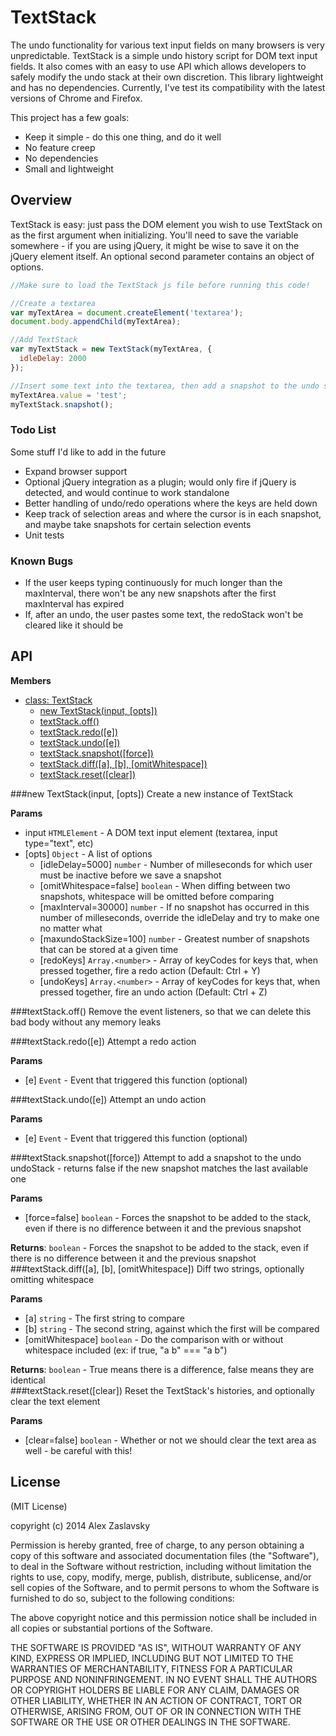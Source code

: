 # TextStack

The undo functionality for various text input fields on many browsers is very unpredictable.  TextStack is a simple undo history script for DOM text input fields.  It also comes with an easy to use API which allows developers to safely modify the undo stack at their own discretion.  This library lightweight and has no dependencies.  Currently, I've test its compatibility with the latest versions of Chrome and Firefox.

This project has a few goals:

* Keep it simple - do this one thing, and do it well
* No feature creep
* No dependencies
* Small and lightweight

## Overview

TextStack is easy: just pass the DOM element you wish to use TextStack on as the first argument when initializing.  You'll need to save the variable somewhere - if you are using jQuery, it might be wise to save it on the jQuery element itself.  An optional second parameter contains an object of options.

```js
//Make sure to load the TextStack js file before running this code!

//Create a textarea
var myTextArea = document.createElement('textarea');
document.body.appendChild(myTextArea);

//Add TextStack
var myTextStack = new TextStack(myTextArea, {
  idleDelay: 2000
});

//Insert some text into the textarea, then add a snapshot to the undo stack
myTextArea.value = 'test';
myTextStack.snapshot();
```

### Todo List

Some stuff I'd like to add in the future

* Expand browser support
* Optional jQuery integration as a plugin; would only fire if jQuery is detected, and would continue to work standalone
* Better handling of undo/redo operations where the keys are held down
* Keep track of selection areas and where the cursor is in each snapshot, and maybe take snapshots for certain selection events
* Unit tests

### Known Bugs
* If the user keeps typing continuously for much longer than the maxInterval, there won't be any new snapshots after the first maxInterval has expired
* If, after an undo, the user pastes some text, the redoStack won't be cleared like it should be

<a name="TextStack"></a>
## API
**Members**

* [class: TextStack](#TextStack)
  * [new TextStack(input, [opts])](#new_TextStack)
  * [textStack.off()](#TextStack#off)
  * [textStack.redo([e])](#TextStack#redo)
  * [textStack.undo([e])](#TextStack#undo)
  * [textStack.snapshot([force])](#TextStack#snapshot)
  * [textStack.diff([a], [b], [omitWhitespace])](#TextStack#diff)
  * [textStack.reset([clear])](#TextStack#reset)

<a name="new_TextStack"></a>
###new TextStack(input, [opts])
Create a new instance of TextStack

**Params**

- input `HTMLElement` - A DOM text input element (textarea, input type="text", etc)  
- \[opts\] `Object` - A list of options  
  - \[idleDelay=5000\] `number` - Number of milleseconds for which user must be inactive before we save a snapshot  
  - \[omitWhitespace=false\] `boolean` - When diffing between two snapshots, whitespace will be omitted before comparing  
  - \[maxInterval=30000\] `number` - If no snapshot has occurred in this number of milleseconds, override the idleDelay and try to make one no matter what  
  - \[maxundoStackSize=100\] `number` - Greatest number of snapshots that can be stored at a given time  
  - \[redoKeys\] `Array.<number>` - Array of keyCodes for keys that, when pressed together, fire a redo action (Default: Ctrl + Y)  
  - \[undoKeys\] `Array.<number>` - Array of keyCodes for keys that, when pressed together, fire an undo action (Default: Ctrl + Z)  

<a name="TextStack#off"></a>
###textStack.off()
Remove the event listeners, so that we can delete this bad body without any memory leaks

<a name="TextStack#redo"></a>
###textStack.redo([e])
Attempt a redo action

**Params**

- \[e\] `Event` - Event that triggered this function (optional)  

<a name="TextStack#undo"></a>
###textStack.undo([e])
Attempt an undo action

**Params**

- \[e\] `Event` - Event that triggered this function (optional)  

<a name="TextStack#snapshot"></a>
###textStack.snapshot([force])
Attempt to add a snapshot to the undo undoStack - returns false if the new snapshot matches the last available one

**Params**

- \[force=false\] `boolean` - Forces the snapshot to be added to the stack, even if there is no difference between it and the previous snapshot  

**Returns**: `boolean` - Forces the snapshot to be added to the stack, even if there is no difference between it and the previous snapshot  
<a name="TextStack#diff"></a>
###textStack.diff([a], [b], [omitWhitespace])
Diff two strings, optionally omitting whitespace

**Params**

- \[a\] `string` - The first string to compare  
- \[b\] `string` - The second string, against which the first will be compared  
- \[omitWhitespace\] `boolean` - Do the comparison with or without whitespace included (ex: if true, "a  b" === "a       b")  

**Returns**: `boolean` - True means there is a difference, false means they are identical  
<a name="TextStack#reset"></a>
###textStack.reset([clear])
Reset the TextStack's histories, and optionally clear the text element

**Params**

- \[clear=false\] `boolean` - Whether or not we should clear the text area as well - be careful with this!  


## License
(MIT License)

copyright (c) 2014 Alex Zaslavsky

Permission is hereby granted, free of charge, to any person obtaining a copy of this software and associated documentation files (the "Software"), to deal in the Software without restriction, including without limitation the rights to use, copy, modify, merge, publish, distribute, sublicense, and/or sell copies of the Software, and to permit persons to whom the Software is furnished to do so, subject to the following conditions:

The above copyright notice and this permission notice shall be included in all copies or substantial portions of the Software.

THE SOFTWARE IS PROVIDED "AS IS", WITHOUT WARRANTY OF ANY KIND, EXPRESS OR IMPLIED, INCLUDING BUT NOT LIMITED TO THE WARRANTIES OF MERCHANTABILITY, FITNESS FOR A PARTICULAR PURPOSE AND NONINFRINGEMENT. IN NO EVENT SHALL THE AUTHORS OR COPYRIGHT HOLDERS BE LIABLE FOR ANY CLAIM, DAMAGES OR OTHER LIABILITY, WHETHER IN AN ACTION OF CONTRACT, TORT OR OTHERWISE, ARISING FROM, OUT OF OR IN CONNECTION WITH THE SOFTWARE OR THE USE OR OTHER DEALINGS IN THE SOFTWARE.